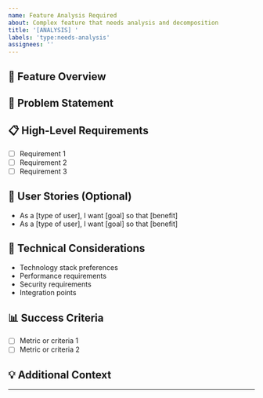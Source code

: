 ```yaml
---
name: Feature Analysis Required
about: Complex feature that needs analysis and decomposition
title: '[ANALYSIS] '
labels: 'type:needs-analysis'
assignees: ''
---
```


## 🎯 Feature Overview
<!-- Provide a high-level description of the feature or system you want to build -->

## 🤔 Problem Statement
<!-- What problem does this feature solve? Why is it needed? -->

## 📋 High-Level Requirements
<!-- List the main requirements at a high level -->
- [ ] Requirement 1
- [ ] Requirement 2
- [ ] Requirement 3

## 🎨 User Stories (Optional)
<!-- Describe user stories if applicable -->
- As a [type of user], I want [goal] so that [benefit]
- As a [type of user], I want [goal] so that [benefit]

## 🔧 Technical Considerations
<!-- Any technical constraints, preferences, or considerations -->
- Technology stack preferences
- Performance requirements
- Security requirements
- Integration points

## 📊 Success Criteria
<!-- How will we know this feature is successful? -->
- [ ] Metric or criteria 1
- [ ] Metric or criteria 2

## 💡 Additional Context
<!-- Any other information, mockups, references, or examples -->

---
<!-- This issue will be analyzed by Claude's Architect persona to create detailed sub-issues -->